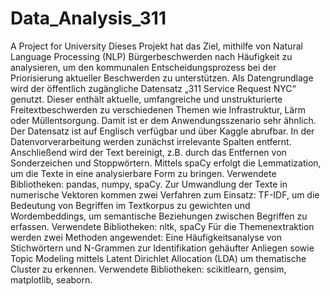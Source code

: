 # Data_Analysis_311
A Project for University
Dieses Projekt hat das Ziel, mithilfe von Natural Language Processing (NLP) Bürgerbeschwerden
nach Häufigkeit zu analysieren, um den kommunalen Entscheidungsprozess bei der Priorisierung
aktueller Beschwerden zu unterstützen.
Als Datengrundlage wird der öffentlich zugängliche Datensatz „311 Service Request NYC“ genutzt.
Dieser enthält aktuelle, umfangreiche und unstrukturierte Freitextbeschwerden zu verschiedenen
Themen wie Infrastruktur, Lärm oder Müllentsorgung. Damit ist er dem Anwendungsszenario sehr
ähnlich. Der Datensatz ist auf Englisch verfügbar und über Kaggle abrufbar.
In der Datenvorverarbeitung werden zunächst irrelevante Spalten entfernt. Anschließend wird der
Text bereinigt, z.B. durch das Entfernen von Sonderzeichen und Stoppwörtern. Mittels spaCy erfolgt
die Lemmatization, um die Texte in eine analysierbare Form zu bringen. Verwendete Bibliotheken:
pandas, numpy, spaCy.
Zur Umwandlung der Texte in numerische Vektoren kommen zwei Verfahren zum Einsatz: TF-IDF,
um die Bedeutung von Begriffen im Textkorpus zu gewichten und Wordembeddings, um semantische Beziehungen zwischen Begriffen zu erfassen. Verwendete Bibliotheken: nltk, spaCy
Für die Themenextraktion werden zwei Methoden angewendet: Eine Häufigkeitsanalyse von Stichwörtern und N-Grammen zur Identifikation gehäufter Anliegen sowie Topic Modeling mittels Latent
Dirichlet Allocation (LDA) um thematische Cluster zu erkennen. Verwendete Bibliotheken: scikitlearn, gensim, matplotlib, seaborn.
